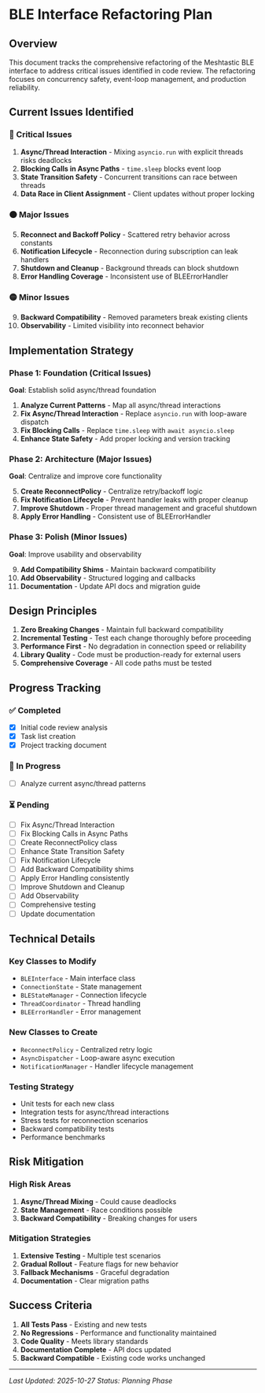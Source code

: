 # BLE Interface Refactoring Plan

## Overview

This document tracks the comprehensive refactoring of the Meshtastic BLE interface to address critical issues identified in code review. The refactoring focuses on concurrency safety, event-loop management, and production reliability.

## Current Issues Identified

### 🔴 Critical Issues

1. **Async/Thread Interaction** - Mixing `asyncio.run` with explicit threads risks deadlocks
2. **Blocking Calls in Async Paths** - `time.sleep` blocks event loop
3. **State Transition Safety** - Concurrent transitions can race between threads
4. **Data Race in Client Assignment** - Client updates without proper locking

### 🟠 Major Issues

5. **Reconnect and Backoff Policy** - Scattered retry behavior across constants
6. **Notification Lifecycle** - Reconnection during subscription can leak handlers
7. **Shutdown and Cleanup** - Background threads can block shutdown
8. **Error Handling Coverage** - Inconsistent use of BLEErrorHandler

### 🟡 Minor Issues

9. **Backward Compatibility** - Removed parameters break existing clients
10. **Observability** - Limited visibility into reconnect behavior

## Implementation Strategy

### Phase 1: Foundation (Critical Issues)

**Goal**: Establish solid async/thread foundation

1. **Analyze Current Patterns** - Map all async/thread interactions
2. **Fix Async/Thread Interaction** - Replace `asyncio.run` with loop-aware dispatch
3. **Fix Blocking Calls** - Replace `time.sleep` with `await asyncio.sleep`
4. **Enhance State Safety** - Add proper locking and version tracking

### Phase 2: Architecture (Major Issues)

**Goal**: Centralize and improve core functionality

5. **Create ReconnectPolicy** - Centralize retry/backoff logic
6. **Fix Notification Lifecycle** - Prevent handler leaks with proper cleanup
7. **Improve Shutdown** - Proper thread management and graceful shutdown
8. **Apply Error Handling** - Consistent use of BLEErrorHandler

### Phase 3: Polish (Minor Issues)

**Goal**: Improve usability and observability

9. **Add Compatibility Shims** - Maintain backward compatibility
10. **Add Observability** - Structured logging and callbacks
11. **Documentation** - Update API docs and migration guide

## Design Principles

1. **Zero Breaking Changes** - Maintain full backward compatibility
2. **Incremental Testing** - Test each change thoroughly before proceeding
3. **Performance First** - No degradation in connection speed or reliability
4. **Library Quality** - Code must be production-ready for external users
5. **Comprehensive Coverage** - All code paths must be tested

## Progress Tracking

### ✅ Completed

- [x] Initial code review analysis
- [x] Task list creation
- [x] Project tracking document

### 🔄 In Progress

- [ ] Analyze current async/thread patterns

### ⏳ Pending

- [ ] Fix Async/Thread Interaction
- [ ] Fix Blocking Calls in Async Paths
- [ ] Create ReconnectPolicy class
- [ ] Enhance State Transition Safety
- [ ] Fix Notification Lifecycle
- [ ] Add Backward Compatibility shims
- [ ] Apply Error Handling consistently
- [ ] Improve Shutdown and Cleanup
- [ ] Add Observability
- [ ] Comprehensive testing
- [ ] Update documentation

## Technical Details

### Key Classes to Modify

- `BLEInterface` - Main interface class
- `ConnectionState` - State management
- `BLEStateManager` - Connection lifecycle
- `ThreadCoordinator` - Thread handling
- `BLEErrorHandler` - Error management

### New Classes to Create

- `ReconnectPolicy` - Centralized retry logic
- `AsyncDispatcher` - Loop-aware async execution
- `NotificationManager` - Handler lifecycle management

### Testing Strategy

- Unit tests for each new class
- Integration tests for async/thread interactions
- Stress tests for reconnection scenarios
- Backward compatibility tests
- Performance benchmarks

## Risk Mitigation

### High Risk Areas

1. **Async/Thread Mixing** - Could cause deadlocks
2. **State Management** - Race conditions possible
3. **Backward Compatibility** - Breaking changes for users

### Mitigation Strategies

1. **Extensive Testing** - Multiple test scenarios
2. **Gradual Rollout** - Feature flags for new behavior
3. **Fallback Mechanisms** - Graceful degradation
4. **Documentation** - Clear migration paths

## Success Criteria

1. **All Tests Pass** - Existing and new tests
2. **No Regressions** - Performance and functionality maintained
3. **Code Quality** - Meets library standards
4. **Documentation Complete** - API docs updated
5. **Backward Compatible** - Existing code works unchanged

---

_Last Updated: 2025-10-27_
_Status: Planning Phase_

